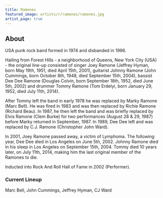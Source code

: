 ```yaml
---
title: Ramones
featured_image: artists/r/ramones/ramones.jpg
artist_page: true
---
```

## About

USA punk rock band formed in 1974 and disbanded in 1996.

Hailing from Forest Hills - a neighborhood of Queens, New York City (USA) - the original line-up consisted of singer Joey Ramone (Jeffrey Hyman, born May 19th, 1951, died April 15th, 2001), guitarist Johnny Ramone (John Cummings, born October 8th, 1948, died September 15th, 2004), bassist Dee Dee Ramone (Douglas Colvin, born September 18th, 1952, died June 5th, 2002) and drummer Tommy Ramone (Tom Erdelyi, born January 29, 1952, died July 11th, 2014).

After Tommy left the band in early 1978 he was replaced by Marky Ramone (Marc Bell). He was fired in 1983 and was then replaced by Richie Ramone (Richard Beau). In 1987, he then left the band and was briefly replaced by Elvis Ramone (Clem Burke) for two performances (August 28 & 29, 1987) before Marky returned in September, 1987. In 1989, Dee Dee left and was replaced by C.J. Ramone (Christopher John Ward).

In 2001, Joey Ramone passed away, a victim of Lymphoma. The following year, Dee Dee died in Los Angeles on June 5th, 2002. Johnny Ramone died in his sleep in Los Angeles on September 15th, 2004. Tommy died 10 years later, on July 11th, 2014, making him the last original member of the Ramones to die.

Inducted into Rock And Roll Hall of Fame in 2002 (Performer).

### Current Lineup

Marc Bell, John Cummings, Jeffrey Hyman, CJ Ward


